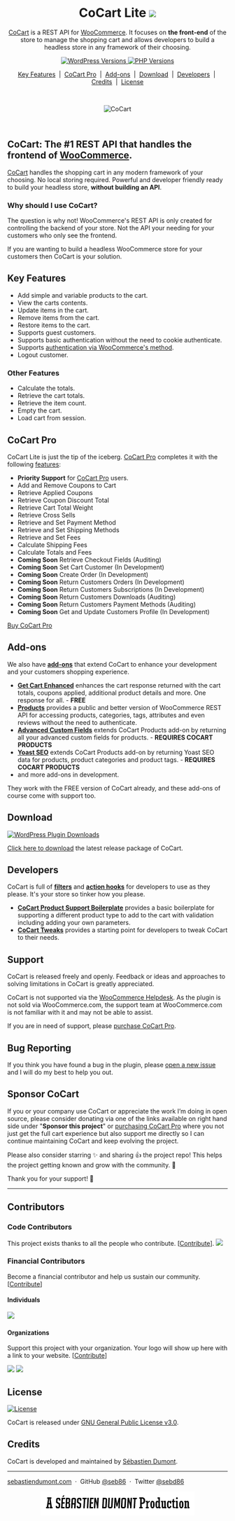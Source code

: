 <h1 align="center">CoCart Lite <a href="https://github.com/co-cart/co-cart/releases/latest/"><img src="https://img.shields.io/static/v1?goVersion=&message=v2.2.1&label=&color=9a6fc4&style=flat-square"></a></h1>

<p align="center"><a href="https://cocart.xyz" target="_blank">CoCart</a> is a REST API for <a href="https://woocommerce.com" target="_blank">WooCommerce</a>. It focuses on <strong>the front-end</strong> of the store to manage the shopping cart and allows developers to build a headless store in any framework of their choosing.</p>

<p align="center">
	<a href="https://wordpress.org/" target="_blank">
		<img src="https://img.shields.io/static/v1?label=&message=5.2+-+5.4&color=blue&style=flat-square&logo=wordpress&logoColor=white" alt="WordPress Versions">
	</a>
	<a href="https://www.php.net/" target="_blank">
		<img src="https://img.shields.io/static/v1?label=&message=7.0+-+7.4&color=777bb4&style=flat-square&logo=php&logoColor=white" alt="PHP Versions">
	</a>
</p>

<p align="center">
	<a href="#key-features">Key Features</a>
	&nbsp;|&nbsp;
	<a href="#cocart-pro">CoCart Pro</a>
	&nbsp;|&nbsp;
	<a href="#add-ons">Add-ons</a>
	&nbsp;|&nbsp;
	<a href="#download">Download</a>
	&nbsp;|&nbsp;
	<a href="#developers">Developers</a>
	&nbsp;|&nbsp;
	<a href="#credits">Credits</a>
	&nbsp;|&nbsp;
	<a href="#license">License</a>
</p>

<br>

<p align="center"><img src="https://cocart.xyz/wp-content/uploads/2019/09/Logo-1024x534.jpg.webp" alt="CoCart" /></p>

<br>

## CoCart: The #1 REST API that handles the frontend of [WooCommerce](https://wordpress.org/plugins/woocommerce/).

[CoCart](https://cocart.xyz/?utm_medium=wp.org&utm_source=wordpressorg&utm_campaign=readme&utm_content=cocart) handles the shopping cart in any modern framework of your choosing. No local storing required. Powerful and developer friendly ready to build your headless store, **without building an API**.

### Why should I use CoCart?

The question is why not! WooCommerce's REST API is only created for controlling the backend of your store. Not the API your needing for your customers who only see the frontend.

If you are wanting to build a headless WooCommerce store for your customers then CoCart is your solution.

## Key Features

* Add simple and variable products to the cart.
* View the carts contents.
* Update items in the cart.
* Remove items from the cart.
* Restore items to the cart.
* Supports guest customers.
* Supports basic authentication without the need to cookie authenticate.
* Supports [authentication via WooCommerce's method](https://cocart.xyz/authenticating-with-woocommerce-heres-how-you-can-do-it/?utm_medium=gh&utm_source=github&utm_campaign=readme&utm_content=cocart).
* Logout customer.

### Other Features

* Calculate the totals.
* Retrieve the cart totals.
* Retrieve the item count.
* Empty the cart.
* Load cart from session.

## CoCart Pro

CoCart Lite is just the tip of the iceberg. [CoCart Pro](https://cocart.xyz/pro/?utm_medium=wp.org&utm_source=wordpressorg&utm_campaign=readme&utm_content=cocart) completes it with the following [features](https://cocart.xyz/features/?utm_medium=gh&utm_source=github&utm_campaign=readme&utm_content=cocart):

* **Priority Support** for [CoCart Pro](https://cocart.xyz/pro/?utm_medium=wp.org&utm_source=wordpressorg&utm_campaign=readme&utm_content=cocart) users.
* Add and Remove Coupons to Cart
* Retrieve Applied Coupons
* Retrieve Coupon Discount Total
* Retrieve Cart Total Weight
* Retrieve Cross Sells
* Retrieve and Set Payment Method
* Retrieve and Set Shipping Methods
* Retrieve and Set Fees
* Calculate Shipping Fees
* Calculate Totals and Fees
* **Coming Soon** Retrieve Checkout Fields (Auditing)
* **Coming Soon** Set Cart Customer (In Development)
* **Coming Soon** Create Order (In Development)
* **Coming Soon** Return Customers Orders (In Development)
* **Coming Soon** Return Customers Subscriptions (In Development)
* **Coming Soon** Return Customers Downloads (Auditing)
* **Coming Soon** Return Customers Payment Methods (Auditing)
* **Coming Soon** Get and Update Customers Profile (In Development)

[Buy CoCart Pro](https://cocart.xyz/pro/?utm_medium=gh&utm_source=github&utm_campaign=readme&utm_content=cocart)

## Add-ons

We also have **[add-ons](https://cocart.xyz/add-ons/?utm_medium=gh&utm_source=github&utm_campaign=readme&utm_content=cocart)** that extend CoCart to enhance your development and your customers shopping experience.

* **[Get Cart Enhanced](https://wordpress.org/plugins/cocart-get-cart-enhanced/)** enhances the cart response returned with the cart totals, coupons applied, additional product details and more. One response for all. - **FREE**
* **[Products](https://cocart.xyz/add-ons/products/?utm_medium=wp.org&utm_source=wordpressorg&utm_campaign=readme&utm_content=cocart)** provides a public and better version of WooCommerce REST API for accessing products, categories, tags, attributes and even reviews without the need to authenticate.
* **[Advanced Custom Fields](https://cocart.xyz/add-ons/advanced-custom-fields/?utm_medium=wp.org&utm_source=wordpressorg&utm_campaign=readme&utm_content=cocart)** extends CoCart Products add-on by returning all your advanced custom fields for products. - **REQUIRES COCART PRODUCTS**
* **[Yoast SEO](https://cocart.xyz/add-ons/yoast-seo/?utm_medium=wp.org&utm_source=wordpressorg&utm_campaign=readme&utm_content=cocart)** extends CoCart Products add-on by returning Yoast SEO data for products, product categories and product tags. - **REQUIRES COCART PRODUCTS**
* and more add-ons in development.

They work with the FREE version of CoCart already, and these add-ons of course come with support too.

## Download

[![WordPress Plugin Downloads](https://img.shields.io/wordpress/plugin/dt/cart-rest-api-for-woocommerce.svg)](https://wordpress.org/plugins/cart-rest-api-for-woocommerce/)

[Click here to download](https://downloads.wordpress.org/plugin/cart-rest-api-for-woocommerce.zip) the latest release package of CoCart.

## Developers

CoCart is full of **[filters](https://docs.cocart.xyz/#filters)** and **[action hooks](https://docs.cocart.xyz/#hooks)** for developers to use as they please. It's your store so tinker how you please.

* **[CoCart Product Support Boilerplate](https://github.com/co-cart/cocart-product-support-boilerplate)** provides a basic boilerplate for supporting a different product type to add to the cart with validation including adding your own parameters.
* **[CoCart Tweaks](https://github.com/co-cart/co-cart-tweaks)** provides a starting point for developers to tweak CoCart to their needs.

## Support

CoCart is released freely and openly. Feedback or ideas and approaches to solving limitations in CoCart is greatly appreciated.

CoCart is not supported via the [WooCommerce Helpdesk](https://woocommerce.com/). As the plugin is not sold via WooCommerce.com, the support team at WooCommerce.com is not familiar with it and may not be able to assist.

If you are in need of support, please [purchase CoCart Pro](https://cocart.xyz/pro/?utm_medium=gh&utm_source=github&utm_campaign=readme&utm_content=cocart).

## Bug Reporting

If you think you have found a bug in the plugin, please [open a new issue](https://github.com/co-cart/co-cart/issues/new) and I will do my best to help you out.

## Sponsor CoCart

If you or your company use CoCart or appreciate the work I’m doing in open source, please consider donating via one of the links available on right hand side under "**Sponsor this project**" or [purchasing CoCart Pro](https://cocart.xyz/pro/?utm_medium=gh&utm_source=github&utm_campaign=readme&utm_content=cocart) where you not just get the full cart experience but also support me directly so I can continue maintaining CoCart and keep evolving the project.

Please also consider starring ✨ and sharing 👍 the project repo! This helps the project getting known and grow with the community. 🙏

Thank you for your support! 🙌

---

## Contributors

### Code Contributors

This project exists thanks to all the people who contribute. [[Contribute](CONTRIBUTING.md)].
<a href="https://github.com/co-cart/co-cart/graphs/contributors"><img src="https://opencollective.com/cocart/contributors.svg?width=890&button=false" /></a>

### Financial Contributors

Become a financial contributor and help us sustain our community. [[Contribute](https://opencollective.com/cocart/contribute)]

#### Individuals

<a href="https://opencollective.com/cocart"><img src="https://opencollective.com/cocart/individuals.svg?width=890"></a>

#### Organizations

Support this project with your organization. Your logo will show up here with a link to your website. [[Contribute](https://opencollective.com/cocart/contribute)]

<a href="https://opencollective.com/cocart/organization/0/website"><img src="https://opencollective.com/cocart/organization/0/avatar.svg"></a>
<a href="https://opencollective.com/cocart/organization/1/website"><img src="https://opencollective.com/cocart/organization/1/avatar.svg"></a>

## License

[![License](https://img.shields.io/badge/license-GPL--3.0%2B-red.svg)](https://github.com/co-cart/co-cart/blob/master/LICENSE.md)

CoCart is released under [GNU General Public License v3.0](http://www.gnu.org/licenses/gpl-3.0.html).

## Credits

CoCart is developed and maintained by [Sébastien Dumont](https://github.com/seb86).

---

[sebastiendumont.com](https://sebastiendumont.com) &nbsp;&middot;&nbsp;
GitHub [@seb86](https://github.com/seb86) &nbsp;&middot;&nbsp;
Twitter [@sebd86](https://twitter.com/sebd86)

<p align="center">
    <img src="https://raw.githubusercontent.com/seb86/my-open-source-readme-template/master/a-sebastien-dumont-production.png" width="353">
</p>
